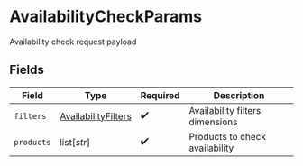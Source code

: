 # AvailabilityCheckParams

Availability check request payload


## Fields

| Field                                                             | Type                                                              | Required                                                          | Description                                                       |
| ----------------------------------------------------------------- | ----------------------------------------------------------------- | ----------------------------------------------------------------- | ----------------------------------------------------------------- |
| `filters`                                                         | [AvailabilityFilters](../../models/shared/availabilityfilters.md) | :heavy_check_mark:                                                | Availability filters dimensions                                   |
| `products`                                                        | list[*str*]                                                       | :heavy_check_mark:                                                | Products to check availability                                    |